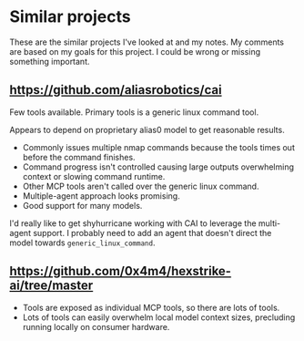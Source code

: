 
# Similar projects

These are the similar projects I've looked at and my notes. My comments are based on my goals for this project. I could
be wrong or missing something important.

## https://github.com/aliasrobotics/cai

Few tools available. Primary tools is a generic linux command tool.

Appears to depend on proprietary alias0 model to get reasonable results.

- Commonly issues multiple nmap commands because the tools times out before the command finishes.
- Command progress isn't controlled causing large outputs overwhelming context or slowing command runtime.
- Other MCP tools aren't called over the generic linux command.
- Multiple-agent approach looks promising.
- Good support for many models.

I'd really like to get shyhurricane working with CAI to leverage the multi-agent support. I probably need to add an agent
that doesn't direct the model towards `generic_linux_command`.

## https://github.com/0x4m4/hexstrike-ai/tree/master

- Tools are exposed as individual MCP tools, so there are lots of tools.
- Lots of tools can easily overwhelm local model context sizes, precluding running locally on consumer hardware.
